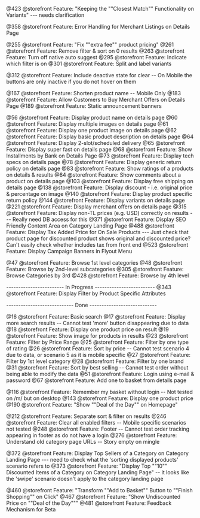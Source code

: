 @423 @storefront Feature: "Keeping the ""Closest Match"" Functionality on Variants"  --- needs clarification

@358 @storefront Feature: Error Handling for Merchant Listings on Details Page

@255 @storefront Feature: "Fix ""extra fee"" product pricing"
@261 @storefront Feature: Remove filter & sort on 0 results
@263 @storefront Feature: Turn off native auto suggest
@295 @storefront Feature: Indicate which filter is on
@301 @storefront Feature: Split and label variants 

@312 @storefront Feature: Include deactive state for clear -- On Mobile the buttons are only inactive if you do not hover on them

@167 @storefront Feature: Shorten product name   -- Mobile Only
@183 @storefront Feature: Allow Customers to Buy Merchant Offers on Details Page
@189 @storefront Feature: Static announcement banners 

@56 @storefront Feature: Display product name on details page
@60 @storefront Feature: Display multiple images on details page
@61 @storefront Feature: Display one product image on details page
@62 @storefront Feature: Display basic product description on details page
@64 @storefront Feature: Display 2-slot/scheduled delivery
@65 @storefront Feature: Display super fast on details page
@68 @storefront Feature: Show Installments by Bank on Details Page
@73 @storefront Feature: Display tech specs on details page
@78 @storefront Feature: Display generic return policy on details page
@83 @storefront Feature: Show ratings of a products on details & results
@84 @storefront Feature: Show comments about a product on details page
@103 @storefront Feature: Display free shipping on details page
@138 @storefront Feature: Display discount - i.e. original price & percentage on image
@140 @storefront Feature: Display product specific return policy
@144 @storefront Feature: Display variants on details page
@221 @storefront Feature: Display merchant offers on details page
@315 @storefront Feature: Display non-TL prices (e.g. USD) correctly on results --- Really need DB access for this
@371 @storefront Feature: Display SEO Friendly Content Area on Category Landing Page
@488 @storefront Feature: Display Tax Added Price for On Sale Products --- Just check that product page for discounted product shows original and discounted price?  Can't easily check whether includes tax from front end
@523 @storefront Feature: Display Campaign Banners in Flyout Menu

@47 @storefront Feature: Browse 1st level categories
@48 @storefront Feature: Browse by 2nd-level subcategories
@305 @storefront Feature: Browse Categories by 3rd
@428 @storefront Feature: Browse by 4th level

------------------------ In Progress -------------------------
@343 @storefront Feature: Display Filter by Product Specific Attributes

---------------------------- Done ----------------------------

@16 @storefront Feature: Basic search
@17 @storefront Feature: Display more search results -- Cannot test 'more' button disappearing due to data
@18 @storefront Feature: Display one product price on result
@19 @storefront Feature: Show image for products in results
@23 @storefront Feature: Filter by Price Range
@25 @storefront Feature: Filter by one type of rating
@26 @storefront Feature: Sort by price -- Cannot test scenario 4 due to data, or scenario 5 as it is mobile specific
@27 @storefront Feature: Filter by 1st level category
@28 @storefront Feature: Filter by one brand
@31 @storefront Feature: Sort by best selling -- Cannot test order without being able to modify the data
@51 @storefront Feature: Login using e-mail & password
@67 @storefront Feature: Add one to basket from details page

@116 @storefront Feature: Remember my basket without login -- Not tested on /m/ but on desktop
@143 @storefront Feature: Display one product price
@190 @storefront Feature: "Show ""Deal of the Day"" on Homepage"

@212 @storefront Feature: Separate sort & filter on results
@246 @storefront Feature: Clear all enabled filters   -- Mobile specific scenarios not tested
@248 @storefront Feature: Footer -- Cannot test order tracking appearing in footer as do not have a login
@276 @storefront Feature: Understand old category page URLs -- Story empty on mingle

@372 @storefront Feature: Display Top Sellers of a Category on Category Landing Page --- need to check what the 'sorting displayed products' scenario refers to
@373 @storefront Feature: "Display Top ""10"" Discounted Items of a Category on Category Landing Page" -- it looks like the 'swipe' scenario doesn't apply to the category landing page

@460 @storefront Feature: "Transform ""Add to Basket"" Button to ""Finish Shopping"" on Click"
@467 @storefront Feature: "Show Undiscounted Price on ""Deal of the Day"""
@481 @storefront Feature: Feedback Mechanism for Beta
